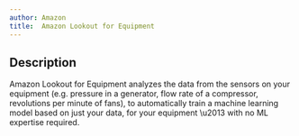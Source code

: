 ```yaml
---
author: Amazon
title:  Amazon Lookout for Equipment
---
```


## Description

Amazon Lookout for Equipment analyzes the data from the sensors on your equipment (e.g. pressure in a generator, flow rate of a compressor, revolutions per minute of fans), to automatically train a machine learning model based on just your data, for your equipment \u2013 with no ML expertise required.
